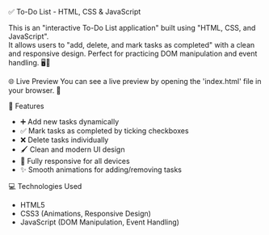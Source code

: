  ✅ To-Do List - HTML, CSS & JavaScript

This is an "interactive To-Do List application" built using "HTML, CSS, and JavaScript".  
It allows users to "add, delete, and mark tasks as completed" with a clean and responsive design. Perfect for practicing DOM manipulation and event handling. 🖥️📝

🌐 Live Preview
You can see a live preview by opening the 'index.html' file in your browser. 👀

🔑 Features
- ➕ Add new tasks dynamically  
- ✅ Mark tasks as completed by ticking checkboxes  
- ❌ Delete tasks individually  
- 🖌️ Clean and modern UI design  
- 📱 Fully responsive for all devices  
- ✨ Smooth animations for adding/removing tasks  

💻 Technologies Used
- HTML5  
- CSS3 (Animations, Responsive Design)  
- JavaScript (DOM Manipulation, Event Handling)  

